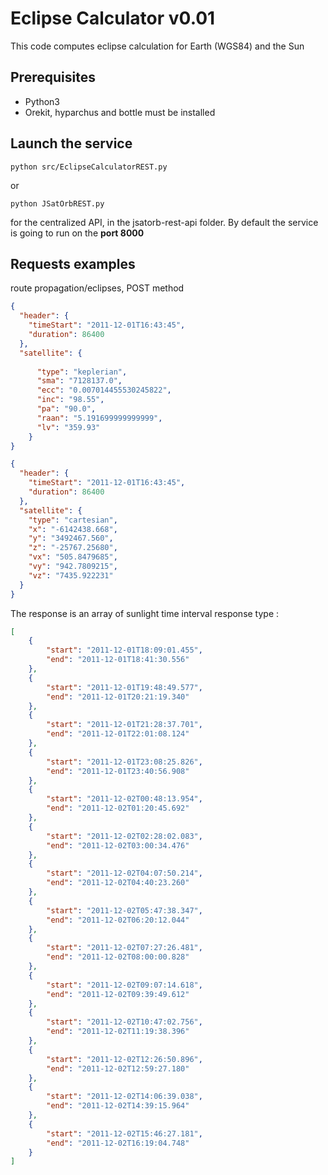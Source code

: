 # Eclipse Calculator v0.01

This code computes eclipse calculation for Earth (WGS84) and the Sun

## Prerequisites
- Python3
- Orekit, hyparchus and bottle must be installed

## Launch the service
```
python src/EclipseCalculatorREST.py
```
or
```
python JSatOrbREST.py
```
for the centralized API, in the jsatorb-rest-api folder.
By default the service is going to run on the **port 8000**

## Requests examples
route propagation/eclipses, POST method
```json
{
  "header": {
    "timeStart": "2011-12-01T16:43:45",
    "duration": 86400
  },
  "satellite": {
  
      "type": "keplerian",
      "sma": "7128137.0",
      "ecc": "0.007014455530245822",
      "inc": "98.55",
      "pa": "90.0",
      "raan": "5.191699999999999",
      "lv": "359.93"
    }
}
```

```json
{
  "header": {
    "timeStart": "2011-12-01T16:43:45",	
    "duration": 86400
  },
  "satellite": {
    "type": "cartesian",
    "x": "-6142438.668",
    "y": "3492467.560",
    "z": "-25767.25680",
    "vx": "505.8479685",
    "vy": "942.7809215",
    "vz": "7435.922231"
  }
}
```
The response is an array of sunlight time interval 
response type :
```json
[
    {
        "start": "2011-12-01T18:09:01.455",
        "end": "2011-12-01T18:41:30.556"
    },
    {
        "start": "2011-12-01T19:48:49.577",
        "end": "2011-12-01T20:21:19.340"
    },
    {
        "start": "2011-12-01T21:28:37.701",
        "end": "2011-12-01T22:01:08.124"
    },
    {
        "start": "2011-12-01T23:08:25.826",
        "end": "2011-12-01T23:40:56.908"
    },
    {
        "start": "2011-12-02T00:48:13.954",
        "end": "2011-12-02T01:20:45.692"
    },
    {
        "start": "2011-12-02T02:28:02.083",
        "end": "2011-12-02T03:00:34.476"
    },
    {
        "start": "2011-12-02T04:07:50.214",
        "end": "2011-12-02T04:40:23.260"
    },
    {
        "start": "2011-12-02T05:47:38.347",
        "end": "2011-12-02T06:20:12.044"
    },
    {
        "start": "2011-12-02T07:27:26.481",
        "end": "2011-12-02T08:00:00.828"
    },
    {
        "start": "2011-12-02T09:07:14.618",
        "end": "2011-12-02T09:39:49.612"
    },
    {
        "start": "2011-12-02T10:47:02.756",
        "end": "2011-12-02T11:19:38.396"
    },
    {
        "start": "2011-12-02T12:26:50.896",
        "end": "2011-12-02T12:59:27.180"
    },
    {
        "start": "2011-12-02T14:06:39.038",
        "end": "2011-12-02T14:39:15.964"
    },
    {
        "start": "2011-12-02T15:46:27.181",
        "end": "2011-12-02T16:19:04.748"
    }
]
```
